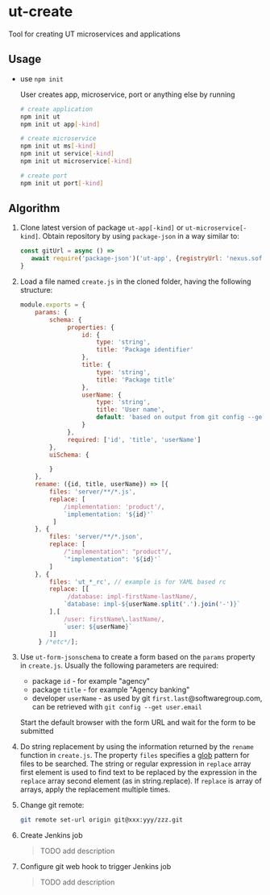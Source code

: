 # ut-create

Tool for creating UT microservices and applications

## Usage

* use `npm init`

    User creates app, microservice, port
    or anything else by running

    ```bash
    # create application
    npm init ut
    npm init ut app[-kind]

    # create microservice
    npm init ut ms[-kind]
    npm init ut service[-kind]
    npm init ut microservice[-kind]

    # create port
    npm init ut port[-kind]
    ```

## Algorithm

1) Clone latest version of package `ut-app[-kind]` or `ut-microservice[-kind]`.
   Obtain repository by using `package-json` in a way similar to:

   ```js
   const gitUrl = async () =>
      await require('package-json')('ut-app', {registryUrl: 'nexus.softwaregroup.com'})).repository.url
   }
   ```

1) Load a file named `create.js` in the cloned folder, having the following
   structure:

   ```js
   module.exports = {
       params: {
           schema: {
                properties: {
                    id: {
                        type: 'string',
                        title: 'Package identifier'
                    },
                    title: {
                        type: 'string',
                        title: 'Package title'
                    },
                    userName: {
                        type: 'string',
                        title: 'User name',
                        default: 'based on output from git config --get user.email'
                    }
                },
                required: ['id', 'title', 'userName']
           },
           uiSchema: {

           }
       },
       rename: ({id, title, userName}) => [{
           files: 'server/**/*.js',
           replace: [
               /implementation: 'product'/,
               `implementation: '${id}'`
            ]
       }, {
           files: 'server/**/*.json',
           replace: [
               /"implementation": "product"/,
               `"implementation": '${id}'`
           ]
       }, {
           files: 'ut_*_rc', // example is for YAML based rc
           replace: [[
                /database: impl-firstName-lastName/,
               `database: impl-${userName.split('.').join('-')}`
           ],[
               /user: firstName\.lastName/,
               `user: ${userName}`
           ]]
        } /*etc*/];
   ```

1) Use `ut-form-jsonschema` to create a form based on the `params` property
   in `create.js`.
   Usually the following parameters are required:
   * package `id` - for example "agency"
   * package `title` - for example "Agency banking"
   * developer `userName` - as used by git `first.last`@softwaregroup.com, can be
     retrieved with `git config --get user.email`

   Start the default browser with the form URL and
   wait for the form to be submitted

1) Do string replacement by using the information returned by
   the `rename` function in `create.js`.
   The property `files` specifies a [glob](https://www.npmjs.com/package/glob) pattern
   for files to be searched.
   The string or regular expression in `replace` array first
   element is used to find text to be replaced by the expression
   in the `replace` array second element (as in string.replace).
   If `replace` is array of arrays, apply the replacement multiple
   times.

1) Change git remote:

   ```bash
   git remote set-url origin git@xxx:yyy/zzz.git
   ```

1) Create Jenkins job
   > TODO add description

1) Configure git web hook to trigger Jenkins job
   > TODO add description
